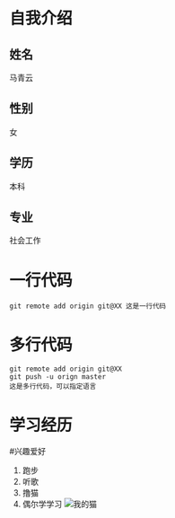 # 自我介绍
## 姓名
马青云
## 性别
女
## 学历
本科
## 专业
社会工作
# 一行代码
`
git remote add origin git@XX 这是一行代码
`
# 多行代码
```
git remote add origin git@XX
git push -u orign master
这是多行代码，可以指定语言
```
# 学习经历

#兴趣爱好
1. 跑步
2. 听歌
3. 撸猫
4. 偶尔学学习
![我的猫]()
